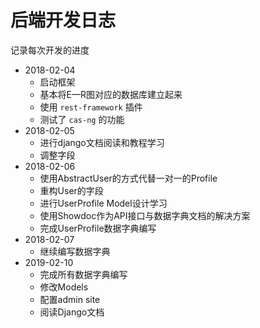 # 后端开发日志

记录每次开发的进度

- 2018-02-04
  - 启动框架
  - 基本将E—R图对应的数据库建立起来
  - 使用 `rest-framework` 插件
  - 测试了 `cas-ng` 的功能
- 2018-02-05
  - 进行django文档阅读和教程学习
  - 调整字段
- 2018-02-06
  - 使用AbstractUser的方式代替一对一的Profile
  - 重构User的字段
  - 进行UserProfile Model设计学习
  - 使用Showdoc作为API接口与数据字典文档的解决方案 
  - 完成UserProfile数据字典编写
- 2018-02-07
  - 继续编写数据字典
- 2019-02-10
  - 完成所有数据字典编写
  - 修改Models
  - 配置admin site
  - 阅读Django文档